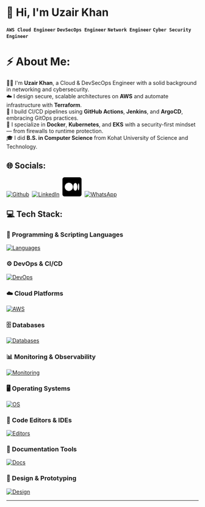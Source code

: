 # 👋 Hi, I'm Uzair Khan<br>
**`AWS Cloud Engineer`** **`DevSecOps Engineer`** **`Network Engineer`** **`Cyber Security Engineer`** <br>

# ⚡ About Me:
👨‍💻 I'm **Uzair Khan**, a Cloud & DevSecOps Engineer with a solid background in networking and cybersecurity.  
☁️ I design secure, scalable architectures on **AWS** and automate infrastructure with **Terraform**.  
🔁 I build CI/CD pipelines using **GitHub Actions**, **Jenkins**, and **ArgoCD**, embracing GitOps practices.  
🐳 I specialize in **Docker**, **Kubernetes**, and **EKS** with a security-first mindset — from firewalls to runtime protection.  
🎓 I did **B.S. in Computer Science** from Kohat University of Science and Technology.


## 🌐 Socials:
[![Github](https://skillicons.dev/icons?i=github&theme=light&size=70)](https://github.com/UXHERI)&nbsp;
[<img src="https://skillicons.dev/icons?i=linkedin&theme=light" width="50" alt="LinkedIn" />](https://www.linkedin.com/in/iam-uzairkhan/)&nbsp;
[<img src="https://raw.githubusercontent.com/UXHERI/UXHERI/main/Icons/medium.png" width="50" alt="Medium" />](https://medium.com/@uzairikhan2k2)&nbsp;
[<img src="https://github.com/UXHERI/skill-icons/blob/main/icons/whatsapp.png?raw=true" width="50" alt="WhatsApp" />](https://wa.me/923239813769)




## 💻 Tech Stack:

### 🧠 Programming & Scripting Languages  
[![Languages](https://skillicons.dev/icons?i=python,bash,powershell,cpp,html&theme=light)](https://skillicons.dev)

### ⚙️ DevOps & CI/CD  
[![DevOps](https://skillicons.dev/icons?i=kubernetes,docker,git,github,gitlab,githubactions,jenkins,terraform,ansible&theme=light)](https://skillicons.dev)

### ☁️ Cloud Platforms  
[![AWS](https://skillicons.dev/icons?i=aws&theme=light)](https://skillicons.dev)

### 🗄️ Databases  
[![Databases](https://skillicons.dev/icons?i=mysql,mongodb,postgres,dynamodb&theme=light)](https://skillicons.dev)

### 📊 Monitoring & Observability  
[![Monitoring](https://skillicons.dev/icons?i=prometheus,grafana&theme=light)](https://skillicons.dev)

### 🖥️ Operating Systems  
[![OS](https://skillicons.dev/icons?i=linux,kali,ubuntu,redhat,debian,windows&theme=light)](https://skillicons.dev)

### 🧰 Code Editors & IDEs  
[![Editors](https://skillicons.dev/icons?i=vim,vscode&theme=light)](https://skillicons.dev)

### 📝 Documentation Tools  
[![Docs](https://skillicons.dev/icons?i=md,notion,obsidian,latex&theme=light)](https://skillicons.dev)

### 🎨 Design & Prototyping  
[![Design](https://skillicons.dev/icons?i=figma,ai,ps&theme=light)](https://skillicons.dev)

---
